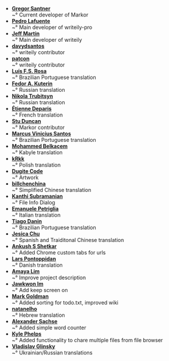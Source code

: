 ﻿<!--
This file contains references to people who contributed to the app.

Schema:  **[Name](Reference)**<br/>~° Text

Where:
  * Name: username, first/lastname
  * Reference: E-Mail, Webpage
  * Text: Information about / kind of contribution



## LIST OF CONTRIBUTORS
-->
* **[Gregor Santner](https://gsantner.net)**<br/>~° Current developer of Markor
* **[Pedro Lafuente](https://github.com/plafue)**<br/>~° Main developer of writeily-pro
* **[Jeff Martin](http://jeffreymartin.ca)**<br/>~° Main developer of writeily
* **[davydsantos](https://github.com/davydsantos)**<br/>~° writeily contributor
* **[patcon](https://github.com/patcon)**<br/>~° writeily contributor
* **[Luís F.S. Rosa](https://github.com/luisfsr)**<br/>~° Brazilian Portuguese translation
* **[Fedor A. Kuterin](https://github.com/xredor)**<br/>~° Russian translation
* **[Nikola Trubitsyn](https://github.com/trubitsyn)**<br/>~° Russian translation
* **[Étienne Deparis](https://etienne.depar.is)**<br/>~° French translation
* **[Stu Duncan](https://github.com/sjmduncan)**<br/>~° Markor contributor
* **[Marcus Vinicius Santos](https://about.me/marcusvsantos)**<br/>~° Brazilian Portuguese translation
* **[Mohammed Belkacem](https://github.com/belkacem77)**<br/>~° Kabyle translation
* **[kRkk](https://github.com/kRkk)**<br/>~° Polish translation
* **[Dugite Code](https://github.com/dugite-code)**<br/>~° Artwork
* **[billchenchina](https://github.com/billchenchina)**<br/>~° Simplified Chinese translation
* **[Kanthi Subramanian](https://github.com/subkanthi)**<br/>~° File Info Dialog
* **[Emanuele Petriglia](https://github.com/ema-pe)**<br>~° Italian translation
* **[Tiago Danin](https://tiagodanin.github.io)**<br/>~° Brazilian Portuguese translation
* **[Jesica Chu](https://github.com/jesicachu)**<br/>~° Spanish and Traiditonal Chinese translation
* **[Ankush S Shetkar](https://www.linkedin.com/in/livelycoder/)**<br/>~° Added Chrome custom tabs for urls
* **[Lars Pontoppidan](https://github.com/larpon)**<br/>~° Danish translation
* **[Amaya Lim](https://github.com/nightrainlily)**<br/>~° Improve project description
* **[Jawkwon Im](https://github.com/jakeoneijk)**<br/>~° Add keep screen on
* **[Mark Goldman](https://github.com/goldmanm)**<br/>~° Added sorting for todo.txt, improved wiki
* **[natanelho](natanelho@gmail.com)**<br/>~° Hebrew translation
* **[Alexander Sachse](alexander.sachse@gmail.com)**<br/>~° Added simple word counter
* **[Kyle Phelps](kyle.phelps757@gmail.com)**<br/>~° Added functionality to chare multiple files from file browser
* **[Vladislav Glinsky](https://github.com/cl0ne)**<br/>~° Ukrainian/Russian translations
